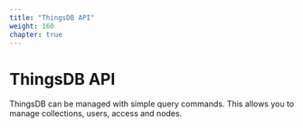```yaml
---
title: "ThingsDB API"
weight: 160
chapter: true
---
```


# ThingsDB API

ThingsDB can be managed with simple query commands. This allows you to manage
collections, users, access and nodes.
